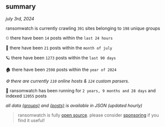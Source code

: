 
## summary
_july 3rd, 2024_

ransomwatch is currently crawling `391` sites belonging to `198` unique groups

⏲ there have been `14` posts within the `last 24 hours`

🦈 there have been `21` posts within the `month of july`

🪐 there have been `1273` posts within the `last 90 days`

🏚 there have been `2598` posts within the `year of 2024`

_⚙️ there are currently `110` online hosts & `124` custom parsers._

🦕 ransomwatch has been running for `2 years, 9 months and 28 days` and indexed `12055` posts

_all data  [(groups)](http://ransomwhat.telemetry.ltd/groups) and [(posts)](http://ransomwhat.telemetry.ltd/posts) is available in JSON (updated hourly)_

> ransomwatch is fully [open source](https://github.com/joshhighet/ransomwatch#ransomwatch--). please consider [sponsoring](https://github.com/sponsors/joshhighet) if you find it useful!

